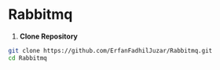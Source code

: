 # Rabbitmq

1. **Clone Repository**

```bash
git clone https://github.com/ErfanFadhilJuzar/Rabbitmq.git
cd Rabbitmq
